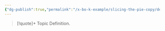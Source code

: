 ```yaml
---
{"dg-publish":true,"permalink":"/x-bo-k-example/slicing-the-pie-copy/definition/","noteIcon":"📄"}
---
```


>[!quote]+ Topic
> Definition.

